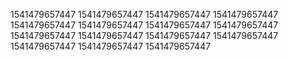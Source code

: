 1541479657447
1541479657447
1541479657447
1541479657447
1541479657447
1541479657447
1541479657447
1541479657447
1541479657447
1541479657447
1541479657447
1541479657447
1541479657447
1541479657447
1541479657447